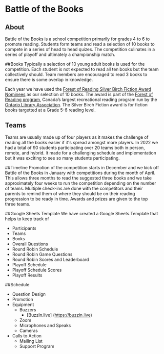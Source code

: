 # Battle of the Books

## About
Battle of the Books is a school competition primarily for grades 4 to 6 to promote reading. Students form teams and read a selection of 10 books to compete in a series of head to head quizes. The competition culinates in a series of playoff and ultimately a championship match.

##Books
Typically a selection of 10 young adult books is used for the competition. Each student is not expected to read all ten books but the team collectively should. Team members are encouraged to read 3 books to ensure there is some overlap in knowledge. 

Each year we have used the [Forest of Reading Silver Birch Fiction Award Nominees](https://forestofreading.com/silver-birch-nominees/) as our selection of 10 books. The award is part of the [Forest of Reading program](https://forestofreading.com), Canada’s largest recreational reading program run by the [Ontario Library Association](https://accessola.com). The Silver Birch Fiction award is for fiction books targetted at a Grade 5-6 reading level.

## Teams
Teams are usually made up of four players as it makes the challenge of reading all the books easier if it's spread amongst more players. In 2022 we had a total of 90 students participating over 20 teams both in person, remote, and hybrid. It made for a challenging schedule and implementation but it was exciting to see so many students participating.

##Timeline
Promotion of the competition starts in December and we kick off Battle of the Books in January with competitions during the month of April. This allows three months to read the suggested three books and we take approximately four weeks to run the competition depending on the number of teams. Multiple check-ins are done with the competitors and their parents to remind them of where they should be on their reading progression to be ready in time. Awards and prizes are given to the top three teams.

##Google Sheets Template
We have created a Google Sheets Template that helps to keep track of

- Participants
- Teams
- Books
- Overall Questions
- Round Robin Schedule
- Round Robin Game Questions
- Round Robin Scores and Leaderboard
- Playoff Schedule
- Playoff Schedule Scores
- Playoff Results


##Schedule

- Question Design
- Promotion
- Equipment
  - Buzzers
	  -	[BuzzIn.live] (https://buzzin.live)
  - Zoom
  - Microphones and Speaks
  - Cameras
- Calls to Action
  - Mailing List
  - Support Program

